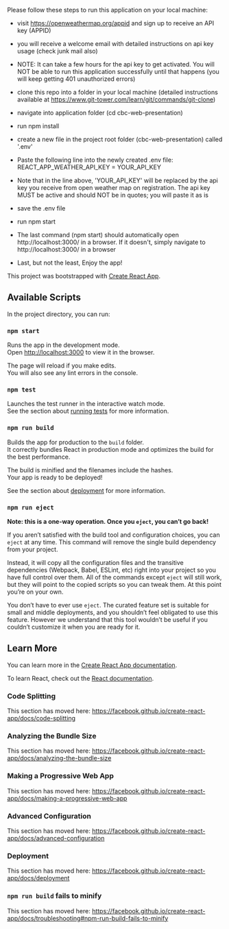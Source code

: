 Please follow these steps to run this application on your local machine:

- visit https://openweathermap.org/appid and sign up to receive an API key (APPID)

- you will receive a welcome email with detailed instructions on api key usage (check junk mail also)

- NOTE: It can take a few hours for the api key to get activated. You will NOT be able to run this application successfully until that happens (you will keep getting 401 unauthorized errors)

- clone this repo into a folder in your local machine (detailed instructions available at https://www.git-tower.com/learn/git/commands/git-clone)

- navigate into application folder (cd cbc-web-presentation)

- run npm install

- create a new file in the project root folder (cbc-web-presentation) called '.env'

- Paste the following line into the newly created .env file: REACT_APP_WEATHER_API_KEY = YOUR_API_KEY

- Note that in the line above, 'YOUR_API_KEY' will be replaced by the api key you receive from open weather map on registration.  The api key MUST be active and should NOT be in quotes; you will paste it as is

- save the .env file

- run npm start

- The last command (npm start) should automatically open http://localhost:3000/ in a browser. If it doesn't, simply navigate to http://localhost:3000/ in a browser

- Last, but not the least, Enjoy the app!



This project was bootstrapped with [Create React App](https://github.com/facebook/create-react-app).

## Available Scripts

In the project directory, you can run:

### `npm start`

Runs the app in the development mode.<br>
Open [http://localhost:3000](http://localhost:3000) to view it in the browser.

The page will reload if you make edits.<br>
You will also see any lint errors in the console.

### `npm test`

Launches the test runner in the interactive watch mode.<br>
See the section about [running tests](https://facebook.github.io/create-react-app/docs/running-tests) for more information.

### `npm run build`

Builds the app for production to the `build` folder.<br>
It correctly bundles React in production mode and optimizes the build for the best performance.

The build is minified and the filenames include the hashes.<br>
Your app is ready to be deployed!

See the section about [deployment](https://facebook.github.io/create-react-app/docs/deployment) for more information.

### `npm run eject`

**Note: this is a one-way operation. Once you `eject`, you can’t go back!**

If you aren’t satisfied with the build tool and configuration choices, you can `eject` at any time. This command will remove the single build dependency from your project.

Instead, it will copy all the configuration files and the transitive dependencies (Webpack, Babel, ESLint, etc) right into your project so you have full control over them. All of the commands except `eject` will still work, but they will point to the copied scripts so you can tweak them. At this point you’re on your own.

You don’t have to ever use `eject`. The curated feature set is suitable for small and middle deployments, and you shouldn’t feel obligated to use this feature. However we understand that this tool wouldn’t be useful if you couldn’t customize it when you are ready for it.

## Learn More

You can learn more in the [Create React App documentation](https://facebook.github.io/create-react-app/docs/getting-started).

To learn React, check out the [React documentation](https://reactjs.org/).

### Code Splitting

This section has moved here: https://facebook.github.io/create-react-app/docs/code-splitting

### Analyzing the Bundle Size

This section has moved here: https://facebook.github.io/create-react-app/docs/analyzing-the-bundle-size

### Making a Progressive Web App

This section has moved here: https://facebook.github.io/create-react-app/docs/making-a-progressive-web-app

### Advanced Configuration

This section has moved here: https://facebook.github.io/create-react-app/docs/advanced-configuration

### Deployment

This section has moved here: https://facebook.github.io/create-react-app/docs/deployment

### `npm run build` fails to minify

This section has moved here: https://facebook.github.io/create-react-app/docs/troubleshooting#npm-run-build-fails-to-minify
